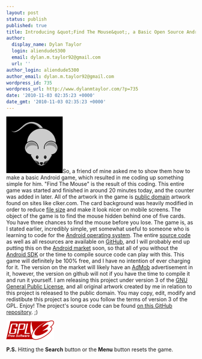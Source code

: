 ```yaml
---
layout: post
status: publish
published: true
title: Introducing &quot;Find The Mouse&quot;, a Basic Open Source Android Game!
author:
  display_name: Dylan Taylor
  login: aliendude5300
  email: dylan.m.taylor92@gmail.com
  url: ''
author_login: aliendude5300
author_email: dylan.m.taylor92@gmail.com
wordpress_id: 735
wordpress_url: http://www.dylanmtaylor.com/?p=735
date: '2010-11-03 02:35:23 +0000'
date_gmt: '2010-11-03 02:35:23 +0000'
---
```

<p><a href="/images/blog/2010/11/justmouse.png"><img class="alignleft size-thumbnail wp-image-736" title="Public Domain Mouse Image" src="/images/blog/2010/11/justmouse.png?w=150" alt="" width="150" height="150" /></a>So, a friend of mine asked me to show them how to make a basic Android game, which resulted in me coding up something simple for him. "Find The Mouse" is the result of this coding. This entire game was started and finished in around 20 minutes today, and the counter was added in later. All of the artwork in the game is <a class="zem_slink" title="Public domain" rel="wikipedia" href="http://en.wikipedia.org/wiki/Public_domain">public domain</a> artwork found on sites like clker.com. The card background was heavily modified in order to reduce <a class="zem_slink" title="File size" rel="wikipedia" href="http://en.wikipedia.org/wiki/File_size">file size</a> and make it look nicer on mobile screens. The object of the game is to find the mouse hidden behind one of five cards. You have three chances to find the mouse before you lose. The game is, as I stated earlier, incredibly simple, yet somewhat useful to someone who is learning to code for the <a class="zem_slink" title="Android" rel="homepage" href="http://code.google.com/android/">Android operating system</a>. The entire <a class="zem_slink" title="Source code" rel="wikipedia" href="http://en.wikipedia.org/wiki/Source_code">source code</a> as well as all resources are available on <a class="zem_slink" title="GitHub" rel="homepage" href="http://github.com">GitHub</a>, and I will probably end up putting this on the <a class="zem_slink" title="Android Market" rel="homepage" href="http://www.android.com/market/">Android market</a> soon, so that all of you without the <a class="zem_slink" title="Android SDK" rel="homepage" href="http://developer.android.com/sdk/index.html">Android SDK</a> or the time to compile source code can play with this. This game will definitely be 100% free, and I have no intention of ever charging for it. The version on the market will likely have an <a class="zem_slink" title="AdMob" rel="homepage" href="http://www.admob.com">AdMob</a> advertisement in it, however, the version on github will not if you have the time to compile it and run it yourself. I am releasing this project under version 3 of the <a class="zem_slink" title="GNU General Public License" rel="wikipedia" href="http://en.wikipedia.org/wiki/GNU_General_Public_License">GNU General Public License</a>, and all original artwork created by me in relation to this project is released to the public domain. You may copy, edit, modify and redistibute this project as long as you follow the terms of version 3 of the GPL. Enjoy! The project's source code can be found <a href="http://github.com/aliendude5300/Find-The-Mouse">on this GitHub repository</a>. ;)</p>
<p><a title="GNU General Public License v3" href="http://www.gnu.org/licenses/gpl-3.0-standalone.html"><img class="size-full wp-image-142 alignnone" title="GNU General Public License Version 3" src="/images/blog/2010/11/gplv3-127x51.png" alt="" width="127" height="51" /></a></p>
<p><strong>P.S.</strong> Hitting the <strong>Search</strong> button or the <strong>Menu</strong> button resets the game.</p>
